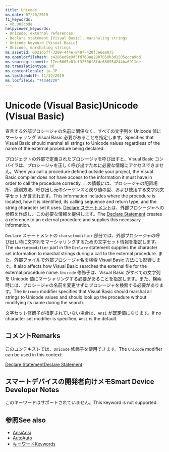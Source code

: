 ```yaml
---
title: Unicode
ms.date: 07/20/2015
f1_keywords:
- vb.Unicode
helpviewer_keywords:
- Unicode, external references
- Declare statement [Visual Basic], marshaling strings
- Unicode keyword [Visual Basic]
- Unicode, marshaling strings
ms.assetid: 0021d5ff-3209-444e-8497-420f3e6ee075
ms.openlocfilehash: c4286ed9e9d5fd768ae29b7050b3d1505ccca9dd
ms.sourcegitcommit: 17ee6605e01ef32506f8fdc686954244ba6911de
ms.translationtype: MT
ms.contentlocale: ja-JP
ms.lasthandoff: 11/22/2019
ms.locfileid: "74344220"
---
```

# <a name="unicode-visual-basic"></a><span data-ttu-id="8d169-102">Unicode (Visual Basic)</span><span class="sxs-lookup"><span data-stu-id="8d169-102">Unicode (Visual Basic)</span></span>
<span data-ttu-id="8d169-103">宣言する外部プロシージャの名前に関係なく、すべての文字列を Unicode 値にマーシャリング Visual Basic 必要があることを指定します。</span><span class="sxs-lookup"><span data-stu-id="8d169-103">Specifies that Visual Basic should marshal all strings to Unicode values regardless of the name of the external procedure being declared.</span></span>  
  
 <span data-ttu-id="8d169-104">プロジェクトの外部で定義されたプロシージャを呼び出すと、Visual Basic コンパイラは、プロシージャを正しく呼び出すために必要な情報にアクセスできません。</span><span class="sxs-lookup"><span data-stu-id="8d169-104">When you call a procedure defined outside your project, the Visual Basic compiler does not have access to the information it must have in order to call the procedure correctly.</span></span> <span data-ttu-id="8d169-105">この情報には、プロシージャの配置場所、識別方法、呼び出し元のシーケンスと戻り値の型、および使用する文字列文字セットが含まれます。</span><span class="sxs-lookup"><span data-stu-id="8d169-105">This information includes where the procedure is located, how it is identified, its calling sequence and return type, and the string character set it uses.</span></span> <span data-ttu-id="8d169-106">[Declare ステートメント](../../../visual-basic/language-reference/statements/declare-statement.md)は、外部プロシージャへの参照を作成し、この必要な情報を提供します。</span><span class="sxs-lookup"><span data-stu-id="8d169-106">The [Declare Statement](../../../visual-basic/language-reference/statements/declare-statement.md) creates a reference to an external procedure and supplies this necessary information.</span></span>  
  
 <span data-ttu-id="8d169-107">`Declare` ステートメントの `charsetmodifier` 部分では、外部プロシージャの呼び出し時に文字列をマーシャリングするための文字セット情報を指定します。</span><span class="sxs-lookup"><span data-stu-id="8d169-107">The `charsetmodifier` part in the `Declare` statement supplies the character set information to marshal strings during a call to the external procedure.</span></span> <span data-ttu-id="8d169-108">また、外部ファイルで外部プロシージャ名を検索 Visual Basic 方法にも影響します。</span><span class="sxs-lookup"><span data-stu-id="8d169-108">It also affects how Visual Basic searches the external file for the external procedure name.</span></span> <span data-ttu-id="8d169-109">`Unicode` 修飾子は、Visual Basic がすべての文字列を Unicode 値にマーシャリングする必要があることを指定します。また、検索時には、プロシージャの名前を変更せずにプロシージャを検索する必要があります。</span><span class="sxs-lookup"><span data-stu-id="8d169-109">The `Unicode` modifier specifies that Visual Basic should marshal all strings to Unicode values and should look up the procedure without modifying its name during the search.</span></span>  
  
 <span data-ttu-id="8d169-110">文字セット修飾子が指定されていない場合は、`Ansi` が既定値になります。</span><span class="sxs-lookup"><span data-stu-id="8d169-110">If no character set modifier is specified, `Ansi` is the default.</span></span>  
  
## <a name="remarks"></a><span data-ttu-id="8d169-111">コメント</span><span class="sxs-lookup"><span data-stu-id="8d169-111">Remarks</span></span>  
 <span data-ttu-id="8d169-112">このコンテキストでは、`Unicode` 修飾子を使用できます。</span><span class="sxs-lookup"><span data-stu-id="8d169-112">The `Unicode` modifier can be used in this context:</span></span>  
  
 [<span data-ttu-id="8d169-113">Declare Statement</span><span class="sxs-lookup"><span data-stu-id="8d169-113">Declare Statement</span></span>](../../../visual-basic/language-reference/statements/declare-statement.md)  
  
## <a name="smart-device-developer-notes"></a><span data-ttu-id="8d169-114">スマートデバイスの開発者向けメモ</span><span class="sxs-lookup"><span data-stu-id="8d169-114">Smart Device Developer Notes</span></span>  
 <span data-ttu-id="8d169-115">このキーワードはサポートされていません。</span><span class="sxs-lookup"><span data-stu-id="8d169-115">This keyword is not supported.</span></span>  
  
## <a name="see-also"></a><span data-ttu-id="8d169-116">参照</span><span class="sxs-lookup"><span data-stu-id="8d169-116">See also</span></span>

- [<span data-ttu-id="8d169-117">Ansi</span><span class="sxs-lookup"><span data-stu-id="8d169-117">Ansi</span></span>](../../../visual-basic/language-reference/modifiers/ansi.md)
- [<span data-ttu-id="8d169-118">Auto</span><span class="sxs-lookup"><span data-stu-id="8d169-118">Auto</span></span>](../../../visual-basic/language-reference/modifiers/auto.md)
- [<span data-ttu-id="8d169-119">キーワード</span><span class="sxs-lookup"><span data-stu-id="8d169-119">Keywords</span></span>](../../../visual-basic/language-reference/keywords/index.md)
